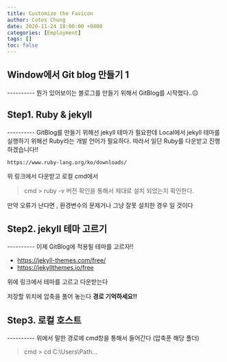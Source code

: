 ```yaml
---
title: Customize the Favicon
author: Cotes Chung
date: 2020-11-24 18:00:00 +0800
categories: [Employment]
tags: []
toc: false
---
```


<h2>Window에서 Git blog 만들기 1 </h2>
----------
뭔가 있어보이는 블로그를 만들기 위해서 GitBlog를 시작했다..😐


<h2> Step1.  Ruby & jekyll </h2>
----------
GitBlog를 만들기 위해선 jekyll 테마가 필요한데 
Local에서 jekyll 테마를 실행하기 위해선 Ruby라는 개발 언어가 필요하다.
따라서 일단 Ruby를 다운받고 진행하겠습니다!! 

    https://www.ruby-lang.org/ko/downloads/
   위 링크에서 다운받고 로컬 cmd에서 
  

> cmd > ruby -v 
> 버전 확인을 통해서 제대로 설치 되었는지 확인한다.

만약 오류가 난다면 , 환경변수의 문제거나 그냥 잘못 설치한 경우 일 것이다

<h2>Step2. jekyll 테마 고르기 </h2>
----------
이제 GitBlog에 적용될 테마를 고르자!! 

 -  https://jekyll-themes.com/free/
 -  https://jekyllthemes.io/free
 
위에 링크에서 테마를 고르고 다운받는다

저장할 위치에 압축을 풀어 놓는다 **경로 기억하세요!!**
<h2>Step3.  로컬 호스트</h2>
----------
위에서 말한 경로에 cmd창을 통해서 들어간다 (압축푼 해당 폴더)

> cmd > cd  C:\Users\Path...

